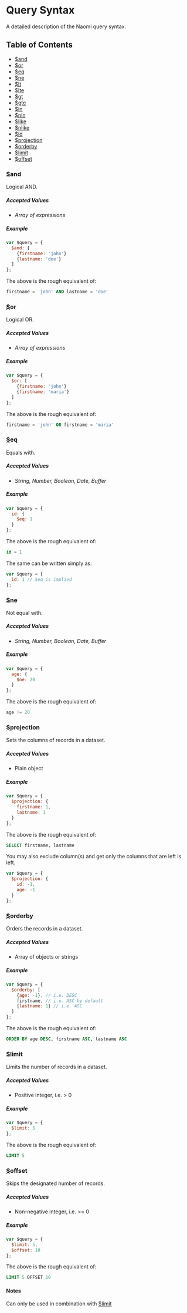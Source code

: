 # Query Syntax

A detailed description of the Naomi query syntax.

## Table of Contents

* [$and](#and)
* [$or](#or)
* [$eq](#eq)
* [$ne](#ne)
* [$lt](#lt)
* [$lte](#lte)
* [$gt](#gt)
* [$gte](#gte)
* [$in](#in)
* [$nin](#nin)
* [$like](#like)
* [$nlike](#nlike)
* [$id](#id)
* [$projection](#projection)
* [$orderby](#orderby)
* [$limit](#limit)
* [$offset](#offset)

### <a name="and" href="#and">$</a>and

Logical AND.

##### Accepted Values

* _Array of expressions_

##### Example

```javascript
var $query = {
  $and: [
    {firstname: 'john'}
    {lastname: 'doe'}
  ]
};
```

The above is the rough equivalent of:

```sql
firstname = 'john' AND lastname = 'doe'
```

### <a name="or" href="#or">$</a>or

Logical OR.

##### Accepted Values

* _Array of expressions_

##### Example

```javascript
var $query = {
  $or: [
    {firstname: 'john'}
    {firstname: 'maria'}
  ]
};
```

The above is the rough equivalent of:

```sql
firstname = 'john' OR firstname = 'maria'
```

### <a name="eq" href="#eq">$</a>eq

Equals with.

##### Accepted Values

* _String, Number, Boolean, Date, Buffer_

##### Example

```javascript
var $query = {
  id: {
    $eq: 1
  }
};
```

The above is the rough equivalent of:

```sql
id = 1
```

The same can be written simply as:

```javascript
var $query = {
  id: 1 // $eq is implied
};
```

### <a name="ne" href="#ne">$</a>ne

Not equal with.

##### Accepted Values

* _String, Number, Boolean, Date, Buffer_

##### Example

```javascript
var $query = {
  age: {
    $ne: 20
  }
};
```

The above is the rough equivalent of:

```sql
age != 20
```

### <a name="projection" href="#projection">$</a>projection

Sets the columns of records in a dataset.

##### Accepted Values

* Plain object

##### Example

```javascript
var $query = {
  $projection: {
    firstname: 1,
    lastname: 1
  }
};
```

The above is the rough equivalent of:

```sql
SELECT firstname, lastname
```

You may also exclude column(s) and get only the columns that are left is left.

```javascript
var $query = {
  $projection: {
    id: -1,
    age: -1
  }
};
```

### <a name="orderby" href="#orderby">$</a>orderby

Orders the records in a dataset.

##### Accepted Values

* Array of objects or strings

##### Example

```javascript
var $query = {
  $orderby: [
    {age: -1}, // i.e. DESC
    firstname, // i.e. ASC by default
    {lastname: 1} // i.e. ASC
  ]
};
```

The above is the rough equivalent of:

```sql
ORDER BY age DESC, firstname ASC, lastname ASC
```

### <a name="limit" href="#limit">$</a>limit

Limits the number of records in a dataset.

##### Accepted Values

* Positive integer, i.e. > 0

##### Example

```javascript
var $query = {
  $limit: 5
};
```

The above is the rough equivalent of:

```sql
LIMIT 5
```

### <a name="offset" href="#offset">$</a>offset

Skips the designated number of records.

##### Accepted Values

* Non-negative integer, i.e. >= 0

##### Example

```javascript
var $query = {
  $limit: 5,
  $offset: 10
};
```

The above is the rough equivalent of:

```sql
LIMIT 5 OFFSET 10
```

#### Notes

Can only be used in combination with [$limit](#limit)
